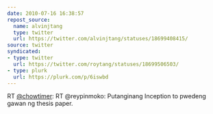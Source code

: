 ```yaml
---
date: 2010-07-16 16:38:57
repost_source:
  name: alvinjtang
  type: twitter
  url: https://twitter.com/alvinjtang/statuses/18699408415/
source: twitter
syndicated:
- type: twitter
  url: https://twitter.com/roytang/statuses/18699506503/
- type: plurk
  url: https://plurk.com/p/6iswbd
---
```


RT [@chowtimer](https://twitter.com/chowtimer/): RT @reypinmoko: Putanginang Inception to pwedeng gawan ng thesis paper.